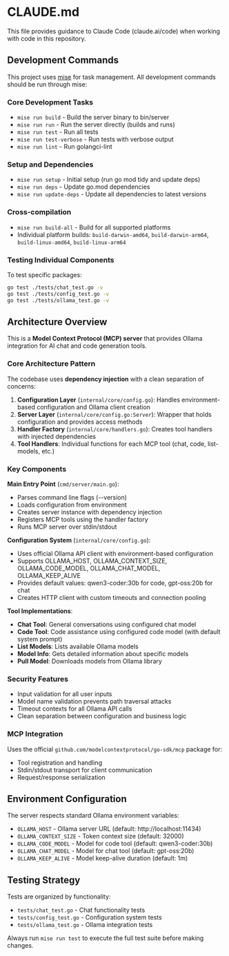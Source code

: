 # CLAUDE.md

This file provides guidance to Claude Code (claude.ai/code) when working with code in this repository.

## Development Commands

This project uses [mise](https://mise.jdx.dev/) for task management. All development commands should be run through mise:

### Core Development Tasks
- `mise run build` - Build the server binary to bin/server
- `mise run run` - Run the server directly (builds and runs)
- `mise run test` - Run all tests
- `mise run test-verbose` - Run tests with verbose output
- `mise run lint` - Run golangci-lint

### Setup and Dependencies
- `mise run setup` - Initial setup (run go mod tidy and update deps)
- `mise run deps` - Update go.mod dependencies
- `mise run update-deps` - Update all dependencies to latest versions

### Cross-compilation
- `mise run build-all` - Build for all supported platforms
- Individual platform builds: `build-darwin-amd64`, `build-darwin-arm64`, `build-linux-amd64`, `build-linux-arm64`

### Testing Individual Components
To test specific packages:
```bash
go test ./tests/chat_test.go -v
go test ./tests/config_test.go -v
go test ./tests/ollama_test.go -v
```

## Architecture Overview

This is a **Model Context Protocol (MCP) server** that provides Ollama integration for AI chat and code generation tools.

### Core Architecture Pattern
The codebase uses **dependency injection** with a clean separation of concerns:

1. **Configuration Layer** (`internal/core/config.go`): Handles environment-based configuration and Ollama client creation
2. **Server Layer** (`internal/core/config.go:Server`): Wrapper that holds configuration and provides access methods
3. **Handler Factory** (`internal/core/handlers.go`): Creates tool handlers with injected dependencies
4. **Tool Handlers**: Individual functions for each MCP tool (chat, code, list-models, etc.)

### Key Components

**Main Entry Point** (`cmd/server/main.go`):
- Parses command line flags (--version)
- Loads configuration from environment
- Creates server instance with dependency injection
- Registers MCP tools using the handler factory
- Runs MCP server over stdin/stdout

**Configuration System** (`internal/core/config.go`):
- Uses official Ollama API client with environment-based configuration
- Supports OLLAMA_HOST, OLLAMA_CONTEXT_SIZE, OLLAMA_CODE_MODEL, OLLAMA_CHAT_MODEL, OLLAMA_KEEP_ALIVE
- Provides default values: qwen3-coder:30b for code, gpt-oss:20b for chat
- Creates HTTP client with custom timeouts and connection pooling

**Tool Implementations**:
- **Chat Tool**: General conversations using configured chat model
- **Code Tool**: Code assistance using configured code model (with default system prompt)
- **List Models**: Lists available Ollama models
- **Model Info**: Gets detailed information about specific models
- **Pull Model**: Downloads models from Ollama library

### Security Features
- Input validation for all user inputs
- Model name validation prevents path traversal attacks
- Timeout contexts for all Ollama API calls
- Clean separation between configuration and business logic

### MCP Integration
Uses the official `github.com/modelcontextprotocol/go-sdk/mcp` package for:
- Tool registration and handling
- Stdin/stdout transport for client communication
- Request/response serialization

## Environment Configuration

The server respects standard Ollama environment variables:
- `OLLAMA_HOST` - Ollama server URL (default: http://localhost:11434)
- `OLLAMA_CONTEXT_SIZE` - Token context size (default: 32000)
- `OLLAMA_CODE_MODEL` - Model for code tool (default: qwen3-coder:30b)
- `OLLAMA_CHAT_MODEL` - Model for chat tool (default: gpt-oss:20b)
- `OLLAMA_KEEP_ALIVE` - Model keep-alive duration (default: 1m)

## Testing Strategy

Tests are organized by functionality:
- `tests/chat_test.go` - Chat functionality tests
- `tests/config_test.go` - Configuration system tests
- `tests/ollama_test.go` - Ollama integration tests

Always run `mise run test` to execute the full test suite before making changes.